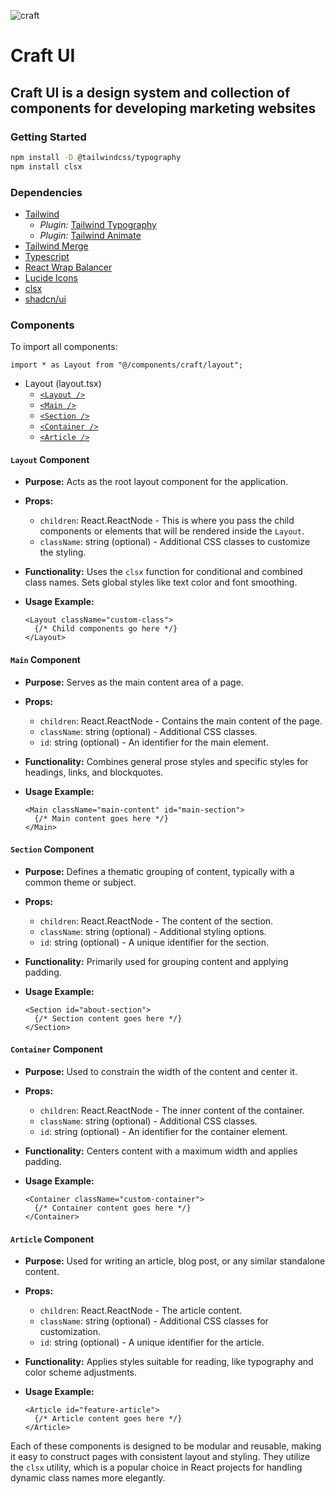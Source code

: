 ![craft](https://github.com/9d8dev/craft-ui/assets/57158102/de2f45fe-ed4f-4674-9f5e-68a057e00c05)

# Craft UI

## Craft UI is a design system and collection of components for developing marketing websites

### Getting Started

```bash
npm install -D @tailwindcss/typography
npm install clsx
```

### Dependencies

- [Tailwind](https://tailwindcss.com/)
  - *Plugin:* [Tailwind Typography](https://tailwindcss.com/docs/typography-plugin)
  - *Plugin:* [Tailwind Animate](https://tailwindcss.com/docs/animation)
- [Tailwind Merge](https://github.com/dcastil/tailwind-merge)
- [Typescript](https://www.typescriptlang.org/)
- [React Wrap Balancer](https://github.com/shuding/react-wrap-balancer)
- [Lucide Icons](https://lucide.dev/)
- [clsx](https://github.com/lukeed/clsx)
- [shadcn/ui](https://ui.shadcn.com/)

### Components

To import all components:

```tsx
import * as Layout from "@/components/craft/layout";
```

- Layout (layout.tsx)
  - [`<Layout />`](#layout-component)
  - [`<Main />`](#main-component)
  - [`<Section />`](#section-component)
  - [`<Container />`](#container-component)
  - [`<Article />`](#article-component)

#### `Layout` Component

- **Purpose:** Acts as the root layout component for the application.
- **Props:**
  - `children`: React.ReactNode - This is where you pass the child components or elements that will be rendered inside the `Layout`.
  - `className`: string (optional) - Additional CSS classes to customize the styling.
- **Functionality:** Uses the `clsx` function for conditional and combined class names. Sets global styles like text color and font smoothing.
- **Usage Example:**

  ```tsx
  <Layout className="custom-class">
    {/* Child components go here */}
  </Layout>
  ```

#### `Main` Component

- **Purpose:** Serves as the main content area of a page.
- **Props:**
  - `children`: React.ReactNode - Contains the main content of the page.
  - `className`: string (optional) - Additional CSS classes.
  - `id`: string (optional) - An identifier for the main element.
- **Functionality:** Combines general prose styles and specific styles for headings, links, and blockquotes.
- **Usage Example:**

  ```tsx
  <Main className="main-content" id="main-section">
    {/* Main content goes here */}
  </Main>
  ```

#### `Section` Component

- **Purpose:** Defines a thematic grouping of content, typically with a common theme or subject.
- **Props:**
  - `children`: React.ReactNode - The content of the section.
  - `className`: string (optional) - Additional styling options.
  - `id`: string (optional) - A unique identifier for the section.
- **Functionality:** Primarily used for grouping content and applying padding.
- **Usage Example:**

  ```tsx
  <Section id="about-section">
    {/* Section content goes here */}
  </Section>
  ```

#### `Container` Component

- **Purpose:** Used to constrain the width of the content and center it.
- **Props:**
  - `children`: React.ReactNode - The inner content of the container.
  - `className`: string (optional) - Additional CSS classes.
  - `id`: string (optional) - An identifier for the container element.
- **Functionality:** Centers content with a maximum width and applies padding.
- **Usage Example:**

  ```tsx
  <Container className="custom-container">
    {/* Container content goes here */}
  </Container>
  ```

#### `Article` Component

- **Purpose:** Used for writing an article, blog post, or any similar standalone content.
- **Props:**
  - `children`: React.ReactNode - The article content.
  - `className`: string (optional) - Additional CSS classes for customization.
  - `id`: string (optional) - A unique identifier for the article.
- **Functionality:** Applies styles suitable for reading, like typography and color scheme adjustments.
- **Usage Example:**

  ```tsx
  <Article id="feature-article">
    {/* Article content goes here */}
  </Article>
  ```

Each of these components is designed to be modular and reusable, making it easy to construct pages with consistent layout and styling. They utilize the `clsx` utility, which is a popular choice in React projects for handling dynamic class names more elegantly.
